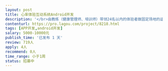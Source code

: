 ```yaml
---                
layout: post       
title: 心率体验互动系统Android开发           
description: '</br>由教练（健康管理师、培训师）带领24名以内的体验者做固定场地的运动项目，所有体验者的即时心率，最大心率百分比，运动时段的靶心率时间占比，能够实时体现在屏幕上，并能够让受试者看见（屏幕尺寸需要支持），以便调整控制，体验结束后有排名，教练点评分析。</br>能够录入人员信息，包括姓名、性别、年龄</br>能够设置热身阶段、锻炼阶段、拉伸阶段时间</br>19寸1920*1080安卓主机，利用和蓝牙通信和WIFI通信，与厂家路由器相连。屏幕内容通过HDMI接口连接65”或75”高清电视展示；</br>具备安卓平板程序经验，有蓝牙开发经验者优先</br>'     
contenturl: https://pro.lagou.com/project/8218.html      
tags: [APP开发,android开发]            
salary: 5000-10000元          
publish_time: '已发布 1 天'         
review: 719人                   
apply: 4人                   
recommend: 0人                   
time_range: 小于1周              
status: 招募中                  
---                 
```

